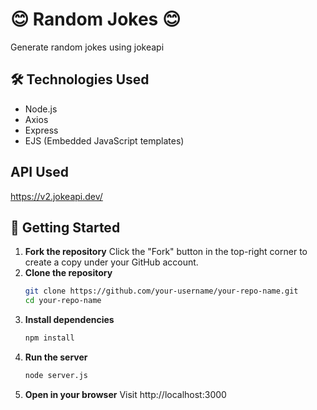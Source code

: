 # 😊 Random Jokes 😊
Generate random jokes using jokeapi

## 🛠️ Technologies Used

- Node.js
- Axios
- Express
- EJS (Embedded JavaScript templates)

## API Used
  https://v2.jokeapi.dev/

## 🚀 Getting Started
1. **Fork the repository**
   Click the "Fork" button in the top-right corner to create a copy under your GitHub account.
2. **Clone the repository** 
   ```bash
   git clone https://github.com/your-username/your-repo-name.git
   cd your-repo-name
3. **Install dependencies**
   ```bash
   npm install
4. **Run the server**
   ```bash
   node server.js
5. **Open in your browser**
   Visit http://localhost:3000
